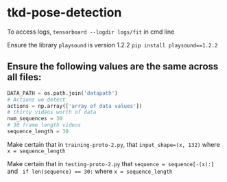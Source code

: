 # tkd-pose-detection

To access logs, `tensorboard --logdir logs/fit` in cmd line

Ensure the library `playsound` is version 1.2.2
`pip install playsound==1.2.2`

## Ensure the following values are the same across all files:
``` python 
DATA_PATH = os.path.join('datapath')
# Actions we detect
actions = np.array(['array of data values'])
# thirty videos worth of data
num_sequences = 30
# 30 frame length videos
sequence_length = 30
```

Make certain that in `training-proto-2.py`, that `input_shape=(x, 132)` where `x = sequence_length`

Make certain that in `testing-proto-2.py` that `sequence = sequence[-(x):]` and ` if len(sequence) == 30:`
where `x = sequence_length`
